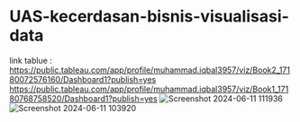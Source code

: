 # UAS-kecerdasan-bisnis-visualisasi-data
link tablue : https://public.tableau.com/app/profile/muhammad.iqbal3957/viz/Book2_17180072576160/Dashboard1?publish=yes
https://public.tableau.com/app/profile/muhammad.iqbal3957/viz/Book1_17180768758520/Dashboard1?publish=yes
![Screenshot 2024-06-11 111936](https://github.com/iqblq/UAS-kecerdasan-bsnis-visualisasi-data/assets/113330017/86fc856f-75db-486f-bf84-785dec987561)
![Screenshot 2024-06-11 103920](https://github.com/iqblq/UAS-kecerdasan-bsnis-visualisasi-data/assets/113330017/25443542-4491-4bad-b70c-ad8e532d01b0)
